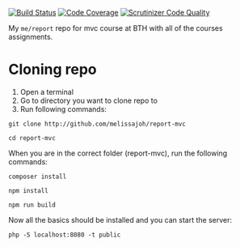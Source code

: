 [![Build Status](https://scrutinizer-ci.com/g/melissajoh/report-mvc/badges/build.png?b=main)](https://scrutinizer-ci.com/g/melissajoh/report-mvc/build-status/main)
[![Code Coverage](https://scrutinizer-ci.com/g/melissajoh/report-mvc/badges/coverage.png?b=main)](https://scrutinizer-ci.com/g/melissajoh/report-mvc/?branch=main)
[![Scrutinizer Code Quality](https://scrutinizer-ci.com/g/melissajoh/report-mvc/badges/quality-score.png?b=main)](https://scrutinizer-ci.com/g/melissajoh/report-mvc/?branch=main)

My `me/report` repo for mvc course at BTH with all of the courses assignments.

# Cloning repo
1. Open a terminal
2. Go to directory you want to clone repo to
3. Run following commands:
```
git clone http://github.com/melissajoh/report-mvc
```
```
cd report-mvc
```

When you are in the correct folder (report-mvc), run the following commands:
```
composer install
```
```
npm install
```
```
npm run build
```

Now all the basics should be installed and you can start the server:
```
php -S localhost:8080 -t public
```
